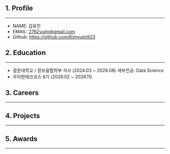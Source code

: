 ## 1. Profile
----
- NAME: 김유진
- EMAIL: 2762yujin@gmail.com
- Github: <https://github.com/Kimyujin923>

## 2. Education
----
- 광운대학교 / 정보융합학부 석사 (2024.03 ~ 2028.08)
    세부전공: Data Science
- 우아한테크코스 8기 (2026.02 ~ 2026.11)

## 3. Careers
----

## 4. Projects
----

## 5. Awards
----
